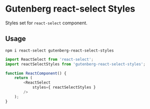 # Gutenberg react-select Styles

Styles set for `react-select` component.

## Usage

`npm i react-select gutenberg-react-select-styles`

```javascript
import ReactSelect from 'react-select';
import reactSelectStyles from 'gutenberg-react-select-styles';

function ReactComponent() {
    return (
        <ReactSelect
            styles={ reactSelectStyles }
        />
    );
}
```
